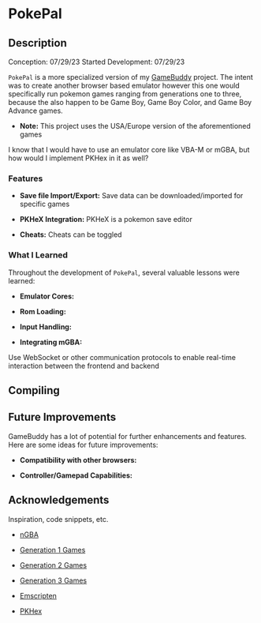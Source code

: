 # PokePal

## Description

Conception: 07/29/23
Started Development: 07/29/23

`PokePal` is a more specialized version of my [GameBuddy]() project. The intent was to create another browser based emulator however this one would specifically run pokemon games ranging from generations one to three, because the also happen to be Game Boy, Game Boy Color, and Game Boy Advance games. 

- **Note:** This project uses the USA/Europe version of the aforementioned games

I know that I would have to use an emulator core like VBA-M or mGBA, but how would I implement PKHex in it as well?

### Features

- **Save file Import/Export:** Save data can be downloaded/imported for specific games

- **PKHeX Integration:** PKHeX is a pokemon save editor

- **Cheats:** Cheats can be toggled


### What I Learned

Throughout the development of `PokePal`, several valuable lessons were learned:

- **Emulator Cores:**

- **Rom Loading:**

- **Input Handling:**

- **Integrating mGBA:**

Use WebSocket or other communication protocols to enable real-time interaction between the frontend and backend


## Compiling


## Future Improvements

GameBuddy has a lot of potential for further enhancements and features. Here are some ideas for future improvements:

- **Compatibility with other browsers:**

- **Controller/Gamepad Capabilities:**

## Acknowledgements

Inspiration, code snippets, etc.

- [nGBA](https://mgba.io)

- [Generation 1 Games](https://archive.org/download/nointro.gb)

- [Generation 2 Games](https://archive.org/download/nointro.gbc)

- [Generation 3 Games](https://archive.org/download/nointro.gba)

- [Emscripten](https://emscripten.org/index.html)

- [PKHex](https://github.com/kwsch/PKHeX)
